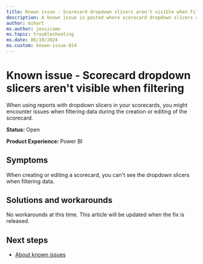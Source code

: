 ```yaml
---
title: Known issue - Scorecard dropdown slicers aren't visible when filtering
description: A known issue is posted where scorecard dropdown slicers aren't visible when filtering.
author: mihart
ms.author: jessicamo
ms.topic: troubleshooting  
ms.date: 08/19/2024
ms.custom: known-issue-814
---
```


# Known issue - Scorecard dropdown slicers aren't visible when filtering

When using reports with dropdown slicers in your scorecards, you might encounter issues when filtering data during the creation or editing of the scorecard.

**Status:** Open

**Product Experience:** Power BI

## Symptoms

When creating or editing a scorecard, you can't see the dropdown slicers when filtering data.

## Solutions and workarounds

No workarounds at this time. This article will be updated when the fix is released.

## Next steps

- [About known issues](https://support.fabric.microsoft.com/known-issues)
